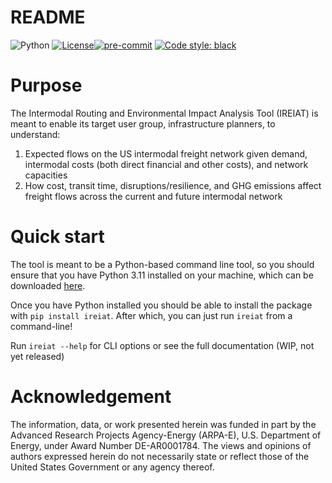 # README

![Python](https://img.shields.io/badge/python-3.11-blue.svg)
[![License](https://img.shields.io/badge/License-BSD_3--Clause-blue.svg)](https://opensource.org/licenses/BSD-3-Clause)[![pre-commit](https://img.shields.io/badge/pre--commit-enabled-brightgreen?logo=pre-commit)](https://github.com/pre-commit/pre-commit)
[![Code style: black](https://img.shields.io/badge/code%20style-black-000000.svg)](https://github.com/psf/black)

# Purpose

The Intermodal Routing and Environmental Impact Analysis Tool (IREIAT) is meant to enable its target user group,
infrastructure planners, to understand:
1. Expected flows on the US intermodal freight network given demand,
   intermodal costs (both direct financial and other costs), and network capacities
2. How cost, transit time, disruptions/resilience, and GHG emissions affect freight flows across the current and
   future intermodal network

# Quick start

The tool is meant to be a Python-based command line tool, so you should ensure
that you have Python 3.11 installed on your machine, which
can be downloaded [here](!https://www.python.org/downloads/release/python-3117/).

Once you have Python installed you should be able to install the package
with `pip install ireiat`. After which, you can just run `ireiat` from a command-line!

Run `ireiat --help` for CLI options or see the full documentation (WIP, not yet released)

# Acknowledgement

The information, data, or work presented herein was funded in part by the Advanced Research Projects Agency-Energy
(ARPA-E), U.S. Department of Energy, under Award Number DE-AR0001784. The views and opinions of authors expressed herein do not necessarily state or reflect those of the United States Government or any agency thereof.
